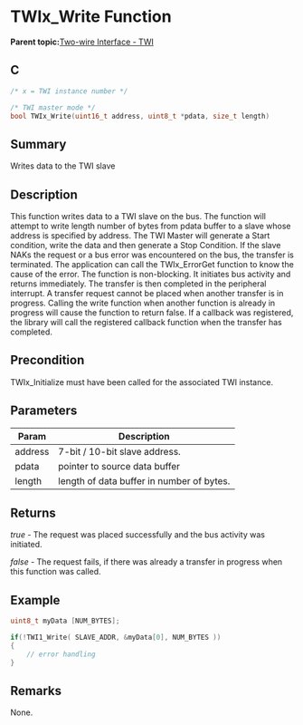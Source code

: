 # TWIx\_Write Function

**Parent topic:**[Two-wire Interface - TWI](GUID-384E478E-B880-4F6B-83D6-792074118820.md)

## C

```c
/* x = TWI instance number */

/* TWI master mode */
bool TWIx_Write(uint16_t address, uint8_t *pdata, size_t length)
```

## Summary

Writes data to the TWI slave

## Description

This function writes data to a TWI slave on the bus. The function will attempt to write length number of bytes from pdata buffer to a slave whose address is specified by address. The TWI Master will generate a Start condition, write the data and then generate a Stop Condition. If the slave NAKs the request or a bus error was encountered on the bus, the transfer is terminated. The application can call the TWIx\_ErrorGet function to know the cause of the error. The function is non-blocking. It initiates bus activity and returns immediately. The transfer is then completed in the peripheral interrupt. A transfer request cannot be placed when another transfer is in progress. Calling the write function when another function is already in progress will cause the function to return false. If a callback was registered, the library will call the registered callback function when the transfer has completed.

## Precondition

TWIx\_Initialize must have been called for the associated TWI instance.

## Parameters

|Param|Description|
|-----|-----------|
|address|7-bit / 10-bit slave address.|
|pdata|pointer to source data buffer|
|length|length of data buffer in number of bytes.|

## Returns

*true* - The request was placed successfully and the bus activity was initiated.

*false* - The request fails, if there was already a transfer in progress when this function was called.

## Example

```c
uint8_t myData [NUM_BYTES];

if(!TWI1_Write( SLAVE_ADDR, &myData[0], NUM_BYTES ))
{
    // error handling
}
```

## Remarks

None.

